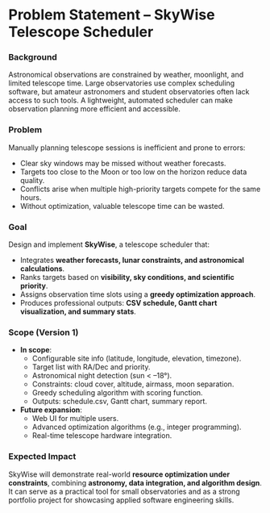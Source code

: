 # Problem Statement – SkyWise Telescope Scheduler

### Background
Astronomical observations are constrained by weather, moonlight, and limited telescope time. Large observatories use complex scheduling software, but amateur astronomers and student observatories often lack access to such tools. A lightweight, automated scheduler can make observation planning more efficient and accessible.

### Problem
Manually planning telescope sessions is inefficient and prone to errors:
- Clear sky windows may be missed without weather forecasts.
- Targets too close to the Moon or too low on the horizon reduce data quality.
- Conflicts arise when multiple high-priority targets compete for the same hours.
- Without optimization, valuable telescope time can be wasted.

### Goal
Design and implement **SkyWise**, a telescope scheduler that:
- Integrates **weather forecasts, lunar constraints, and astronomical calculations**.  
- Ranks targets based on **visibility, sky conditions, and scientific priority**.  
- Assigns observation time slots using a **greedy optimization approach**.  
- Produces professional outputs: **CSV schedule, Gantt chart visualization, and summary stats**.

### Scope (Version 1)
- **In scope**:
  - Configurable site info (latitude, longitude, elevation, timezone).
  - Target list with RA/Dec and priority.
  - Astronomical night detection (sun < –18°).
  - Constraints: cloud cover, altitude, airmass, moon separation.
  - Greedy scheduling algorithm with scoring function.
  - Outputs: schedule.csv, Gantt chart, summary report.
- **Future expansion**:
  - Web UI for multiple users.
  - Advanced optimization algorithms (e.g., integer programming).
  - Real-time telescope hardware integration.

### Expected Impact
SkyWise will demonstrate real-world **resource optimization under constraints**, combining **astronomy, data integration, and algorithm design**. It can serve as a practical tool for small observatories and as a strong portfolio project for showcasing applied software engineering skills.


